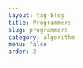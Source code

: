 ```yaml
---
layout: tag-blog
title: Programmers
slug: programmers
category: algorithm
menu: false
order: 2
---
```

